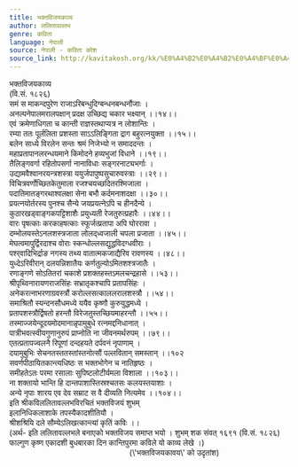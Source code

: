 ```yaml
---
title: भक्तविजयकाव्य
author: ललितावल्लभ
genre: कविता
language: नेपाली
source: नेपाली - कविता कोश
source_link: http://kavitakosh.org/kk/%E0%A4%B2%E0%A4%B2%E0%A4%BF%E0%A4%A4%E0%A4%BE%E0%A4%B5%E0%A4%B2%E0%A5%8D%E0%A4%B2%E0%A4%AD
---
```


भक्तविजयकाव्य  
(वि.सं. १८२६)  
समं स माकन्दपुरेण राजाऽरिबन्धुदिग्बन्धनबन्धनौंजाः ।  
अनल्पनेपालमरालपक्षान् प्रदक्ष उच्छिद्य चकार भक्ष्यान् ।।१४।।  
एवं क्रमेणाधिगता च कान्ती राज्ञस्तथाप्यत्र न लोशान्तिः ।  
रम्या ततः पूर्ललिता प्रशस्ता साऽऽलिङ्गिता द्राग बहुरत्नयुक्ता ।।१५।।  
बलेन साध्ये विरलेन सन्तः श्रमं निजेभ्यो न समाददन्तः ।  
महाप्रतापानलरन्धयमाने किमोदने हव्यभुजां विधाने ।।१९।।  
तैलिङ्गवर्गा रहितोपसर्गा नानाविधाः सङ्गरनाट्यभर्गाः ।  
उद्यामवैश्वानरयन्त्रशस्त्रा ययुर्जपापुष्पसुचारुवस्त्राः ।।२९।।  
विचित्रवर्णोच्छितकेतुमाला रजश्चयच्छदितरश्मिजाला ।  
पदातिमातङ्गरथाश्वलक्षा सेना बभौ कर्दमनाशदक्षा ।।३०।।  
प्रयत्नयोर्तरस्य पुनश्च सैन्ये जयप्रयत्नेऽपि च हीनदैन्ये ।  
कुठारखड्वाङ्गकपट्टिशाशैः प्रयुध्यती रेजतुरुत्प्रहारैः ।।४४।।  
वारः पृषत्काः करकाहषत्काः स्फूर्जत्प्रतापा अपि घोररावा ।  
दम्भोलयस्तेऽनलशस्त्रजाता लोलद्‌ध्वजाली चपला प्रजाता ।।४५।।  
मेघत्वमापु्र्द्विरदाश्च वोराः स्कन्धोल्लसद्युद्धविदग्धवीराः ।  
पश्‍र्वादिभिर्द्राङ नगस्य तथ्य वातात्मकजाद्यैरिव रावणस्य ।।४८।।  
युध्देऽरिवीरान् दलयन्निशातैयः कर्णतुल्योऽमितशश्त्रजातैः ।  
रणाङ्गणे सोऽतितरां चकाशे प्रशक्तहस्तऽमलचन्द्रहासे ।।५३।।  
श्रीपृथ्विनारायणराजसिंहः सभ्रातृकश्चापि प्रतापसिंहः ।  
अनेकरत्नाभरणाग्रवस्त्रौं करोल्लसत्काललरालशस्त्रौ ।।५४।।  
समाश्रितौ स्यन्दनसौधमध्ये ययैव कृष्णौ कुरुयुद्धमध्ये ।  
प्रतापशस्त्रौर्द्विषतो हरन्तौ विरेजतुस्तच्छियमाहरन्तौ ।।५५।।  
तस्माज्जयेन्दूदयमोदमानान्नृपामुबुधे रत्नमद्दनिधानात् ।  
पात्रीभवत्स्वीयगुणानुरुपं प्राप्नोति ना जीवनमर्थरुपम् ।।७९।।  
एतत्प्रतापज्वलनै रिपूणां दन्दहयते दर्पवनं नृपाणाम् ।  
दयामुबुभिः सेचनतस्ततस्तांस्तनोत्सौं पल्लवितान् समस्तान् ।।१०२  
सवर्णपीठायितकान्त्यधिष्ठः स भक्तभोगेन च नातिहृष्ठः ।  
समीहतेऽतः परमा रसालाः सुपिष्टलोटीर्यमला विशाला ।।१०३।।  
ना शक्तायो भान्ति हि दान्तपाशास्तिस्रश्चतसः कलयस्तयाशाः ।  
अन्ये नृपाः शारय एव देव सम्राट स वै दीव्यति नित्यमेव ।।१०४।।  
इति श्रीकविललितावल्लभविरचितं भक्तविजयं शुभम्  
इलानिधिकलाशाके तपस्यैकादशीतियौ ।  
श्रीशश्रियि दले सौम्येऽलिखत्कान्त्यां कृतिं कविः ।।  
(अर्थ- इति ललितावल्लभले बनाएको भक्तविजय समाप्त भयो । शुभम् शक संवत् १६९१ (वि.सं. १८२६) फाल्गुण कृष्ण एकादशी बुधबारका दिन कान्तिपुरमा कविले यो काव्य लेखे ।)  
                                                       (\\'भक्तविजयकावय\\' को उदृतांश)
